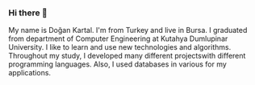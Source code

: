 ### Hi there 👋
My name is Doğan Kartal. I'm from Turkey and live in Bursa.
I graduated from department of Computer Engineering at Kutahya Dumlupinar University. I like to learn and use new technologies and algorithms.
Throughout my study, I developed many different projectswith different programming languages. Also, I used databases in various for my applications.

